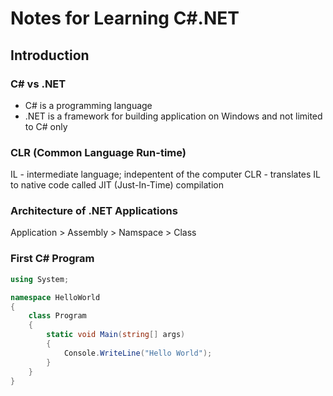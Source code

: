 # Notes for Learning C#.NET

## Introduction
###  C# vs .NET
- C# is a programming language
- .NET is a framework for building application on Windows and not limited to C# only

### CLR (Common Language Run-time)
IL - intermediate language; indepentent of the computer
CLR - translates IL to native code called JIT (Just-In-Time) compilation

### Architecture of .NET Applications
Application > Assembly > Namspace > Class

### First C# Program
```csharp
using System;

namespace HelloWorld
{
	class Program
	{
		static void Main(string[] args)
		{
			Console.WriteLine("Hello World");
		}
  	}
}
```



